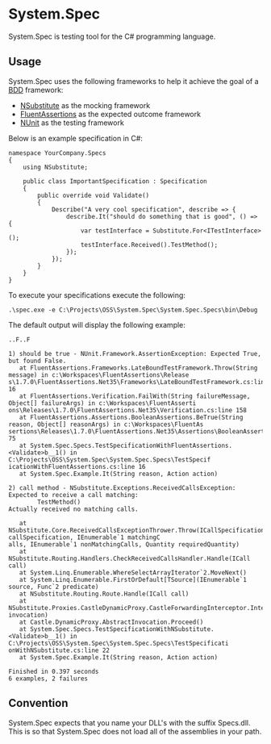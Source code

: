 System.Spec
===========

System.Spec is testing tool for the C# programming language.

Usage
-----

System.Spec uses the following frameworks to help it achieve the goal of a [BDD](http://en.wikipedia.org/wiki/Behavior-driven_development) framework:

-	[NSubstitute](http://nsubstitute.github.com/) as the mocking framework
- 	[FluentAssertions](http://fluentassertions.codeplex.com/) as the expected outcome framework
-	[NUnit](http://www.nunit.org/) as the testing framework

Below is an example specification in C#:

	namespace YourCompany.Specs
	{
	    using NSubstitute;

	    public class ImportantSpecification : Specification
	    {
	        public override void Validate()
	        {
	            Describe("A very cool specification", describe => {
                    describe.It("should do something that is good", () => {
                        var testInterface = Substitute.For<ITestInterface>();
                        testInterface.Received().TestMethod();
                    });
                });
	        }
	    }
	}

To execute your specifications execute the following:
	
	.\spec.exe -e C:\Projects\OSS\System.Spec\System.Spec.Specs\bin\Debug

The default output will display the following example:

	..F..F

	1) should be true - NUnit.Framework.AssertionException: Expected True, but found False.
	   at FluentAssertions.Frameworks.LateBoundTestFramework.Throw(String message) in c:\Workspaces\FluentAssertions\Release
	s\1.7.0\FluentAssertions.Net35\Frameworks\LateBoundTestFramework.cs:line 16
	   at FluentAssertions.Verification.FailWith(String failureMessage, Object[] failureArgs) in c:\Workspaces\FluentAsserti
	ons\Releases\1.7.0\FluentAssertions.Net35\Verification.cs:line 158
	   at FluentAssertions.Assertions.BooleanAssertions.BeTrue(String reason, Object[] reasonArgs) in c:\Workspaces\FluentAs
	sertions\Releases\1.7.0\FluentAssertions.Net35\Assertions\BooleanAssertions.cs:line 75
	   at System.Spec.Specs.TestSpecificationWithFluentAssertions.<Validate>b__1() in C:\Projects\OSS\System.Spec\System.Spec.Specs\TestSpecif
	icationWithFluentAssertions.cs:line 16
	   at System.Spec.Example.It(String reason, Action action)

	2) call method - NSubstitute.Exceptions.ReceivedCallsException: Expected to receive a call matching:
	        TestMethod()
	Actually received no matching calls.

	   at NSubstitute.Core.ReceivedCallsExceptionThrower.Throw(ICallSpecification callSpecification, IEnumerable`1 matchingC
	alls, IEnumerable`1 nonMatchingCalls, Quantity requiredQuantity)
	   at NSubstitute.Routing.Handlers.CheckReceivedCallsHandler.Handle(ICall call)
	   at System.Linq.Enumerable.WhereSelectArrayIterator`2.MoveNext()
	   at System.Linq.Enumerable.FirstOrDefault[TSource](IEnumerable`1 source, Func`2 predicate)
	   at NSubstitute.Routing.Route.Handle(ICall call)
	   at NSubstitute.Proxies.CastleDynamicProxy.CastleForwardingInterceptor.Intercept(IInvocation invocation)
	   at Castle.DynamicProxy.AbstractInvocation.Proceed()
	   at System.Spec.Specs.TestSpecificationWithNSubstitute.<Validate>b__1() in C:\Projects\OSS\System.Spec\System.Spec.Specs\TestSpecificati
	onWithNSubstitute.cs:line 22
	   at System.Spec.Example.It(String reason, Action action)

	Finished in 0.397 seconds
	6 examples, 2 failures

Convention
----------

System.Spec expects that you name your DLL's with the suffix Specs.dll. This is so that System.Spec does not load all of the assemblies in your path.